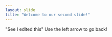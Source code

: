 ```yaml
---
layout: slide
title: "Welcome to our second slide!"
---
```

"See I edited this"
Use the left arrow to go back!
